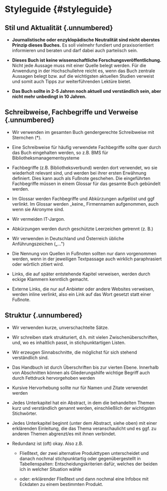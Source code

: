 # Styleguide {#styleguide} 

## Stil und Aktualität {.unnumbered}

-   **Journalistische oder enzyklopädische Neutralität sind nicht
    oberstes Prinzip dieses Buches.** Es soll vielmehr fundiert und
    praxisorientiert informieren und beraten und darf dabei auch
    parteiisch sein.

-   **Dieses Buch ist keine wissenschaftliche
    Forschungsveröffentlichung.** Nicht jede Aussage muss mit einer
    Quelle belegt werden. Für die Anwendung in der Hochschullehre
    reicht es, wenn das Buch zentrale Aussagen belegt bzw. auf die
    wichtigsten aktuellen Studien verweist und somit auch Tipps zur
    weiterführenden Lektüre bietet.

-   **Das Buch sollte in 2-5 Jahren noch aktuell und verständlich sein,
    aber nicht mehr unbedingt in 10 Jahren.**

## Schreibweise, Fachbegriffe und Verweise {.unnumbered}

-   Wir verwenden im gesamten Buch gendergerechte Schreibweise mit
    Sternchen (\*).

-   Eine Schreibweise für häufig verwendete Fachbegriffe sollte quer
    durch das Buch eingehalten werden, so z.B. BMS für
    Bibliotheksmanagementsysteme

-   Fachbegriffe (z.B. Bibliotheksverbund) werden dort verwendet, wo sie
    wiederholt relevant sind, und werden bei ihrer ersten Erwähnung
    definiert. Dies kann auch als Fußnote geschehen. Die eingeführten
    Fachbegriffe müssen in einem Glossar für das gesamte Buch
    gebündelt werden.

-   Im Glossar werden Fachbegriffe und Abkürzungen aufgelöst und ggf
    verlinkt. Im Glossar werden \_keine\_ Firmennamen aufgenommen,
    auch wenn sie Akronyme sind.

-   Wir vermeiden IT-Jargon.

-   Abkürzungen werden durch geschützte Leerzeichen getrennt (z. B.)

-   Wir verwenden in Deutschland und Österreich übliche Anführungszeichen („...")

-   Die Nennung von Quellen in Fußnoten sollten nur dann vorgenommen
    werden, wenn in der jeweiligen Textpassage auch wirklich
    paraphrasiert oder wörtlich zitiert wird.

-   Links, die auf später entstehende Kapitel verweisen, werden durch eckige Klammern kenntlich gemacht.

-   Externe Links, die nur auf Anbieter oder andere Websites verweisen,
    werden inline verlinkt, also ein Link auf das Wort gesetzt statt
    einer Fußnote.

## Struktur {.unnumbered}

-   Wir verwenden kurze, unverschachtelte Sätze.

-   Wir schreiben stark strukturiert, d.h. mit vielen
    Zwischenüberschriften, und, wo es inhaltlich passt, in
    stichpunktartigen Listen.

-   Wir erzeugen Sinnabschnitte, die möglichst für sich stehend verständlich sind.

-   Das Handbuch ist durch Überschriften bis zur vierten Ebene.
    Innerhalb von Abschnitten können als Gliederungshilfe wichtige
    Begriff auch durch Fettdruck hervorgehoben werden

-   Kursive Hervorhebung sollte nur für Namen und Zitate verwendet
    werden

-   Jedes Unterkapitel hat ein Abstract, in dem die behandelten Themen
    kurz und verständlich genannt werden, einschließlich der
    wichtigsten Stichwörter.

-   Jedes Unterkapitel beginnt (unter dem Abstract, siehe oben) mit
    einer erklärenden Einleitung, die das Thema veranschaulicht und es
    ggf. zu anderen Themen abgrenzt/es mit ihnen verbindet.

-   Redundanz ist (oft) okay. Also z.B.

    -   Fließtext, der zwei alternative Produkttypen unterscheidet und
        danach nochmal stichpunktartig oder gegenübergestellt in
        Tabellenspalten: Entscheidungskriterien dafür, welches der
        beiden ich in welcher Situation wähle

    -   oder: erklärender Fließtext und dann nochmal eine Infobox mit
        Eckdaten zu einem bestimmten Produkt.
